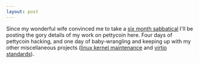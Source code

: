 ```yaml
---
layout: post
---
```


Since my wonderful wife convinced me to take a [six month
sabbatical](https://rusty.ozlabs.org/?p=419) I'll be posting the gory
details of my work on pettycoin here.  Four days of pettycoin hacking,
and one day of baby-wrangling and keeping up with my other
miscellaneous projects ([linux kernel maintenance](http://git.kernel.org/cgit/linux/kernel/git/rusty/linux.git/) and [virtio standards](https://www.oasis-open.org/committees/virtio)).


